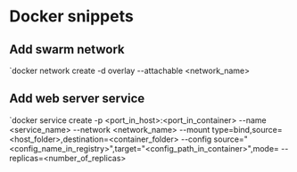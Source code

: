 # Docker snippets

## Add swarm network
`docker network create -d overlay --attachable <network_name>

## Add web server service
`docker service create -p <port_in_host>:<port_in_container> --name <service_name> --network <network_name> --mount type=bind,source=<host_folder>,destination=<container_folder> --config source="<config_name_in_registry>",target="<config_path_in_container>",mode=<permissions> --replicas=<number_of_replicas> <image>
